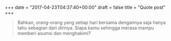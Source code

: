 +++
date = "2017-04-23T04:37:40+00:00"
draft = false
title = "Quote post"
+++


> Bahkan, orang-orang yang setiap hari bersama dengannya saja hanya tahu sebagian dari dirinya. Siapa kamu sehingga merasa mampu memberi asumsi dan menghakimi?